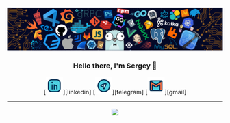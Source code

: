 ![](https://github.com/Znichu/Znichu/blob/master/header_.png)

<h3 align="center">Hello there, I'm Sergey 👋</h3>

<p align="center">
[<img alt="linkedin" width="40px" src="https://github.com/Znichu/Znichu/blob/master/008-linkedin.svg" />][linkedin]
[<img alt="telegram" width="40px" src="https://github.com/Znichu/Znichu/blob/master/017-telegram.svg" />][telegram]
[<img alt="email" width="40px" src="https://github.com/Znichu/Znichu/blob/master/005-gmail.svg" />][gmail]

[linkedin]: https://www.linkedin.com/in/sergey-neplashov
[telegram]: https://twitter.com/ivankleshnin
[gmail]: mailto:sergeyznich@gmail.com
</p>

---

<p align="center">
<img align="center" src="https://github-readme-stats.vercel.app/api?username=Znichu&show_icons=true&line_height=21"/>
</p>
